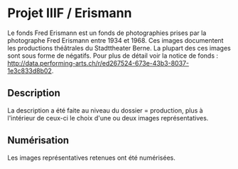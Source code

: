 # Projet IIIF / Erismann

Le fonds Fred Erismann est un fonds de photographies prises par la photographe Fred Erismann entre 1934 et 1968. Ces images documentent les productions théâtrales du Stadttheater Berne. La plupart des ces images sont sous forme de négatifs. Pour plus de détail voir la notice de fonds : http://data.performing-arts.ch/r/ed267524-673e-43b3-8037-1e3c833d8b02.
## Description
La description a été faite au niveau du dossier = production, plus à l'intérieur de ceux-ci le choix d'une ou deux images représentatives.
## Numérisation
Les images représentatives retenues ont été numérisées.

